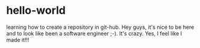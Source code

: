# hello-world
learning how to create a repository in git-hub.
Hey guys, it's nice to be here and to look like been a software engineer ;-). It's crazy.
Yes, I feel like I made it!!!

